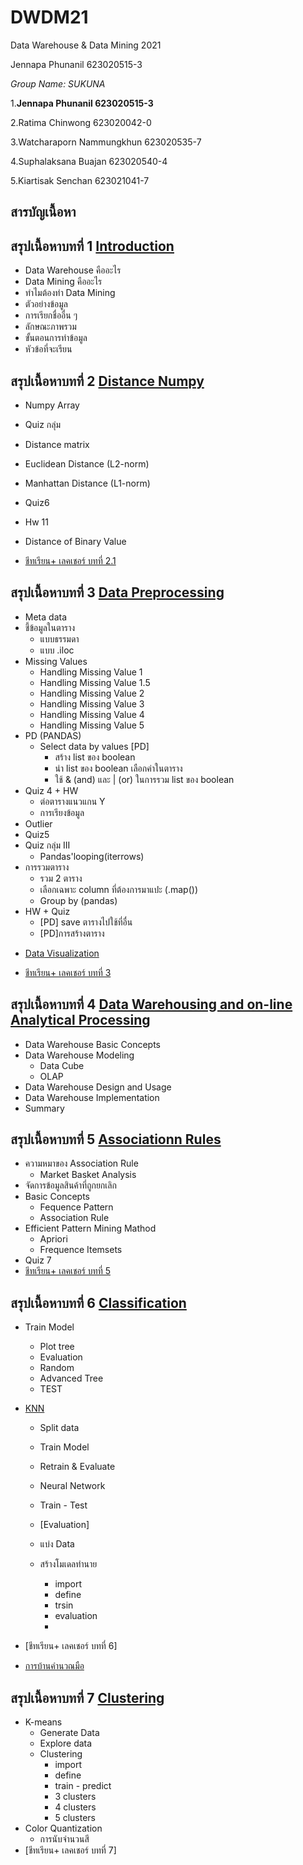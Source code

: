# DWDM21
Data Warehouse &amp; Data Mining 2021

Jennapa Phunanil 623020515-3

*Group Name: SUKUNA*

1.**Jennapa Phunanil 623020515-3**

2.Ratima Chinwong 623020042-0

3.Watcharaporn Nammungkhun 623020535-7

4.Suphalaksana Buajan 623020540-4

5.Kiartisak Senchan 623021041-7


## **สารบัญเนื้อหา**

## สรุปเนื้อหาบทที่ 1 [Introduction](https://github.com/Jennapa-colab/DWDM21/blob/main/Chapter_1.ipynb)

  * Data Warehouse คืออะไร
  * Data Mining คืออะไร 
  * ทำไมต้องทำ Data Mining
  * ตัวอย่างข้อมูล
  * การเรียกชื่ออื่น ๆ 
  * ลักษณะภาพรวม
  * ขั้นตอนการทำข้อมูล
  * หัวข้อที่จะเรียน
  
## สรุปเนื้อหาบทที่ 2 [Distance Numpy](https://github.com/Jennapa-colab/DWDM21/blob/main/Chapter_2.ipynb)

   * Numpy Array
   * Quiz กลุ่ม
   * Distance matrix
   * Euclidean Distance (L2-norm)
   * Manhattan Distance (L1-norm)
   * Quiz6
   * Hw 11
   * Distance of Binary Value
     
   * [ชีทเรียน+ เลคเชอร์ บทที่ 2.1](https://github.com/Jennapa-colab/DWDM21/blob/main/Chapter_2_Binary%20Attributes.pdf)

## สรุปเนื้อหาบทที่ 3 [Data Preprocessing](https://github.com/Jennapa-colab/DWDM21/blob/main/Data_Preprocessing(chapter_3).ipynb)

   * Meta data
   * ชี้ข้อมูลในตาราง
     * แบบธรรมดา
     * แบบ .iloc
   * Missing Values
     * Handling Missing Value 1
     * Handling Missing Value 1.5 
     * Handling Missing Value 2 
     * Handling Missing Value 3 
     * Handling Missing Value 4 
     * Handling Missing Value 5 
   * PD (PANDAS)  
     * Select data by values [PD]
       * สร้าง list ของ boolean
       * นำ list ของ boolean เลือกค่าในตาราง
       * ใช้ & (and) และ | (or) ในการรวม list ของ boolean
   * Quiz 4 + HW
     * ต่อตารางแนวแกน Y 
     * การเรียงข้อมูล 
   * Outlier
   * Quiz5
   * Quiz กลุ่ม III
     * Pandas'looping(iterrows)
   * การรวมตาราง 
     * รวม 2 ตาราง
     * เลือกเฉพาะ column ที่ต้องการมาแปะ (.map())
     * Group by (pandas)
   * HW + Quiz
     * [PD] save ตารางไปใช้ที่อื่น
     * [PD]การสร้างตาราง
     
   - [Data Visualization](https://github.com/Jennapa-colab/DWDM21/blob/main/Data_Visualization_.ipynb)
     
   * [ชีทเรียน+ เลคเชอร์ บทที่ 3](https://github.com/Jennapa-colab/DWDM21/blob/main/Chapter_3_Preprocessing.pdf) 
   
## สรุปเนื้อหาบทที่ 4 [Data Warehousing and on-line Analytical Processing](https://github.com/Jennapa-colab/DWDM21/blob/main/%20Chapter4_OLAP.pdf)

   * Data Warehouse Basic Concepts
   * Data Warehouse Modeling
     * Data Cube
     * OLAP
   * Data Warehouse Design and Usage
   * Data Warehouse Implementation
   * Summary

## สรุปเนื้อหาบทที่ 5 [Associationn Rules](https://github.com/Jennapa-colab/DWDM21/blob/main/Chapter6_Associationn_Rules_.ipynb)

   * ความหมาของ Association Rule
     * Market Basket Analysis
   * จัดการข้อมูลสินค้าที่ถูกยกเลิก
   * Basic Concepts
     * Fequence Pattern
     * Association Rule
   * Efficient Pattern Mining Mathod
     * Apriori
     * Frequence Itemsets
   * Quiz 7
   * [ชีทเรียน+ เลคเชอร์ บทที่ 5](https://github.com/Jennapa-colab/DWDM21/blob/main/Chapter_6.pdf)
   
## สรุปเนื้อหาบทที่ 6 [Classification](https://github.com/Jennapa-colab/DWDM21/blob/main/Chapter7_Classification_(Decision_Tree).ipynb)

   * Train Model
     * Plot tree
     * Evaluation
     * Random
     * Advanced Tree
     * TEST
     
   * [KNN](https://github.com/Jennapa-colab/DWDM21/blob/main/Chapter_7_Classification_(KNN_NN).ipynb)
     * Split data
     * Train Model
     * Retrain & Evaluate
     * Neural Network
     * Train - Test  
     * [Evaluation]
   
     * แบ่ง Data
     * สร้างโมเดลทำนาย
       * import
       * define
       * trsin
       * evaluation
       * 
   * [ชีทเรียน+ เลคเชอร์ บทที่ 6]
   * [การบ้านคำนวณมือ](https://github.com/Jennapa-colab/DWDM21/blob/main/Chapter_8.pdf)
    
 ## สรุปเนื้อหาบทที่ 7 [Clustering](https://github.com/Jennapa-colab/DWDM21/blob/main/Chapter8_Clustering.ipynb)
   * K-means
     * Generate Data
     * Explore data
     * Clustering
       * import
       * define
       * train - predict
       * 3 clusters
       * 4 clusters
       * 5 clusters
   * Color Quantization
     * การนับจำนวนสี   
   * [ชีทเรียน+ เลคเชอร์ บทที่ 7]
  
 



